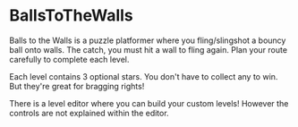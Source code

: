 # BallsToTheWalls
Balls to the Walls is a puzzle platformer where you fling/slingshot a bouncy
ball onto walls. The catch, you must hit a wall to fling again. Plan your
route carefully to complete each level.

Each level contains 3 optional stars. You don't have to collect any to win.
But they're great for bragging rights!

There is a level editor where you can build your custom levels! However
the controls are not explained within the editor.
